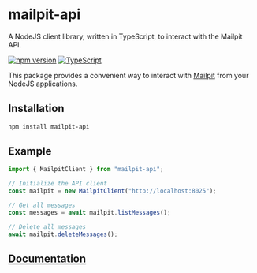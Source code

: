 # mailpit-api

A NodeJS client library, written in TypeScript, to interact with the Mailpit API.

[![npm version](https://img.shields.io/npm/v/mailpit-api.svg)](https://www.npmjs.com/package/mailpit-api)
[![TypeScript](https://img.shields.io/badge/TypeScript-Ready-blue.svg)](https://www.typescriptlang.org/)

This package provides a convenient way to interact with [Mailpit](https://github.com/axllent/mailpit) from your NodeJS applications.

## Installation

```bash
npm install mailpit-api
```

## Example

```typescript
import { MailpitClient } from "mailpit-api";

// Initialize the API client
const mailpit = new MailpitClient("http://localhost:8025");

// Get all messages
const messages = await mailpit.listMessages();

// Delete all messages
await mailpit.deleteMessages();
```

## [Documentation](https://github.com/mpspahr/mailpit-api/docs/README.md)
